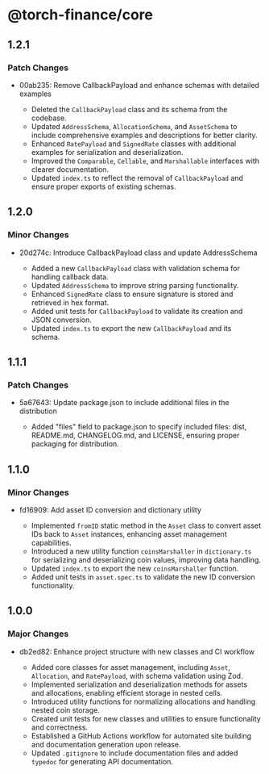 # @torch-finance/core

## 1.2.1

### Patch Changes

- 00ab235: Remove CallbackPayload and enhance schemas with detailed examples

  - Deleted the `CallbackPayload` class and its schema from the codebase.
  - Updated `AddressSchema`, `AllocationSchema`, and `AssetSchema` to include comprehensive examples and descriptions for better clarity.
  - Enhanced `RatePayload` and `SignedRate` classes with additional examples for serialization and deserialization.
  - Improved the `Comparable`, `Cellable`, and `Marshallable` interfaces with clearer documentation.
  - Updated `index.ts` to reflect the removal of `CallbackPayload` and ensure proper exports of existing schemas.

## 1.2.0

### Minor Changes

- 20d274c: Introduce CallbackPayload class and update AddressSchema

  - Added a new `CallbackPayload` class with validation schema for handling callback data.
  - Updated `AddressSchema` to improve string parsing functionality.
  - Enhanced `SignedRate` class to ensure signature is stored and retrieved in hex format.
  - Added unit tests for `CallbackPayload` to validate its creation and JSON conversion.
  - Updated `index.ts` to export the new `CallbackPayload` and its schema.

## 1.1.1

### Patch Changes

- 5a67643: Update package.json to include additional files in the distribution

  - Added "files" field to package.json to specify included files: dist, README.md, CHANGELOG.md, and LICENSE, ensuring proper packaging for distribution.

## 1.1.0

### Minor Changes

- fd16909: Add asset ID conversion and dictionary utility

  - Implemented `fromID` static method in the `Asset` class to convert asset IDs back to `Asset` instances, enhancing asset management capabilities.
  - Introduced a new utility function `coinsMarshaller` in `dictionary.ts` for serializing and deserializing coin values, improving data handling.
  - Updated `index.ts` to export the new `coinsMarshaller` function.
  - Added unit tests in `asset.spec.ts` to validate the new ID conversion functionality.

## 1.0.0

### Major Changes

- db2ed82: Enhance project structure with new classes and CI workflow

  - Added core classes for asset management, including `Asset`, `Allocation`, and `RatePayload`, with schema validation using Zod.
  - Implemented serialization and deserialization methods for assets and allocations, enabling efficient storage in nested cells.
  - Introduced utility functions for normalizing allocations and handling nested coin storage.
  - Created unit tests for new classes and utilities to ensure functionality and correctness.
  - Established a GitHub Actions workflow for automated site building and documentation generation upon release.
  - Updated `.gitignore` to include documentation files and added `typedoc` for generating API documentation.
